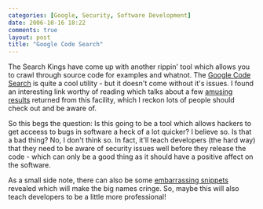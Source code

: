 ```yaml
---
categories: [Google, Security, Software Development]
date: 2006-10-16 18:22
comments: true
layout: post
title: "Google Code Search"
---
```

The Search Kings have come up with another rippin' tool which allows you to crawl through source code for examples and whatnot. The <a href="http://google.com/codesearch" title="Code Search" target="_blank">Google Code Search</a> is quite a cool utility - but it doesn't come without it's issues. I found an interesting link worthy of reading which talks about a few <a href="http://www.kottke.org/06/10/google-code-search" target="_blank">amusing results</a> returned from this facility, which I reckon lots of people should check out and be aware of.

So this begs the question: Is this going to be a tool which allows hackers to get acceess to bugs in software a heck of a lot quicker? I believe so. Is that a bad thing? No, I don't think so. In fact, it'll teach developers (the hard way) that they need to be aware of security issues well before they release the code - which can only be a good thing as it should have a positive affect on the software.

As a small side note, there can also be some <a href="http://www.theregister.co.uk/posts/code_outrage/" title="Apple in code search profanity outrage" target="_blank">embarrassing snippets</a> revealed which will make the big names cringe. So, maybe this will also teach developers to be a little more professional!
